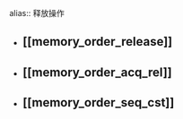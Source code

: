 alias:: 释放操作

- ## [[memory_order_release]]
- ## [[memory_order_acq_rel]]
- ## [[memory_order_seq_cst]]